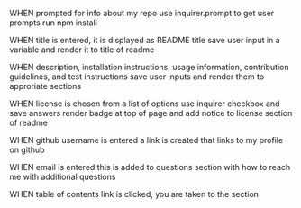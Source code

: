 WHEN prompted for info about my repo
use inquirer.prompt to get user prompts
run npm install

WHEN title is entered, it is displayed as README title
save user input in a variable and render it to title of readme

WHEN description, installation instructions, usage information,
contribution guidelines, and test instructions
save user inputs and render them to approriate sections

WHEN license is chosen from a list of options
use inquirer checkbox and save answers
render badge at top of page and add notice to license section
of readme

WHEN github username is entered
a link is created that links to my profile on github

WHEN email is entered
this is added to questions section with how to reach me with additional questions

WHEN table of contents link is clicked, you are taken to the section
